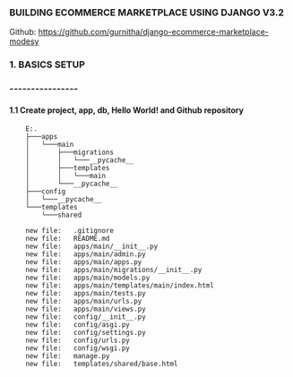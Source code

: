 ### BUILDING ECOMMERCE MARKETPLACE USING DJANGO V3.2

Github: https://github.com/gurnitha/django-ecommerce-marketplace-modesy


### 1. BASICS SETUP
### ----------------


#### 1.1 Create project, app, db, Hello World! and Github repository

        E:.
        ├───apps
        │   └───main
        │       ├───migrations
        │       │   └───__pycache__
        │       ├───templates
        │       │   └───main
        │       └───__pycache__
        ├───config
        │   └───__pycache__
        └───templates
            └───shared

        new file:   .gitignore
        new file:   README.md
        new file:   apps/main/__init__.py
        new file:   apps/main/admin.py
        new file:   apps/main/apps.py
        new file:   apps/main/migrations/__init__.py
        new file:   apps/main/models.py
        new file:   apps/main/templates/main/index.html
        new file:   apps/main/tests.py
        new file:   apps/main/urls.py
        new file:   apps/main/views.py
        new file:   config/__init__.py
        new file:   config/asgi.py
        new file:   config/settings.py
        new file:   config/urls.py
        new file:   config/wsgi.py
        new file:   manage.py
        new file:   templates/shared/base.html

